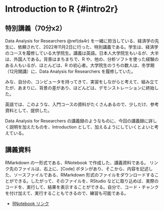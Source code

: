 # Introduction to R {#intro2r}

## 特別講義（70分x2）

Data Analysis for Researchers \@ref(da4r) を一緒に担当している、経済学の先生に、依頼されて、2022年11月2日に行った、特別講義である。学生は、経済学のコースを履修している大学院生。講義は英語。日本人大学院生もいるが、大半は、外国人である。背景はまちまちで、R や、他の、分析ソフトを使った経験のある人もいるが、ほとんどは、R の初心者。大学院生のうちの数人は、冬学期（12月開講）に、Data Analysis for Researchers を履修していた。

みな、自分の、コンピュータを持ってきて、実習をしながらと考えて、組み立てたが、あまりに、背景の差があり、ほどんどは、デモンストレーションに終始した。

英語では、このような、入門コースの資料がたくさんあるので、少しだけ、参考資料として、提供した。

Data Analysis for Researchers の講義録のようなものに、今回の講義録に詳しく説明を加えたものを、Introduction として、加えるようにしていくとよいと考えている。

## 講義資料

RMarkdown の一形式である、RNotebook で作成した、講義資料である。
リンク先のファイルは、右上に、[Code] ボタンがあり、そこから、内容を記述した、ソースファイルである、RMarkdown 形式のファイルをダウンロードすることができる。したがって、そのファイルを、RStudio などに取り込めば、実際のコードを、実行して、結果を表示することができる。自分で、コード・チャンクを付け加えて、実行することもできるので、練習も可能である。

* [RNotebook リンク](https://ds-sl.github.io/intro2r/intro2r.nb.html)
